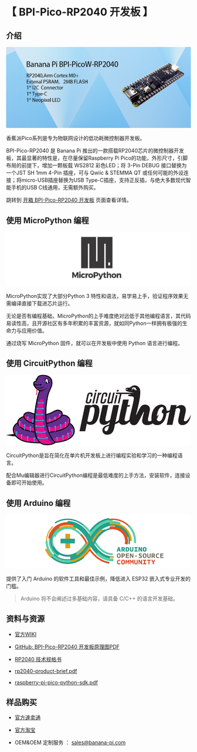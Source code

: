 # 【 BPI-Pico-RP2040 开发板 】

## 介绍

![](assets/images/BPI-Pico-RP2040_banner.png)

香蕉派Pico系列是专为物联网设计的低功耗微控制器开发板。

BPI-Pico-RP2040 是 Banana Pi 推出的一款搭载RP2040芯片的微控制器开发板，其最显著的特性是，在尽量保留Raspberry Pi Pico的功能，外形尺寸，引脚布局的前提下，增加一颗板载 WS2812 彩色LED；将 3-Pin DEBUG 接口替换为一个JST SH 1mm 4-Pin 插座，可与 Qwiic & STEMMA QT 或任何可能的外设连接；将micro-USB插座替换为USB Type-C插座，支持正反插，与绝大多数现代智能手机的USB C线通用，无需额外购买。

跳转到 [开箱 BPI-Pico-RP2040 开发板](Unboxing/Introduction.md) 页面查看详情。

## 使用 MicroPython 编程

![](assets/images/Mircopython.png)

MicroPython实现了大部分Python 3 特性和语法，易学易上手，验证程序效果无需编译直接下载进芯片运行。

无论是否有编程基础，MicroPython的上手难度绝对远低于其他编程语言，其代码易读性高，且开源社区有多年积累的丰富资源，就如同Python一样拥有极强的生命力与应用价值。

通过烧写 MicroPython 固件，就可以在开发板中使用 Python 语言进行编程。

## 使用 CircuitPython 编程

![](assets/images/CircuitPython_Repo_header_logo.jpg)

CircuitPython是旨在简化在单片机开发板上进行编程实验和学习的一种编程语言。

配合Mu编辑器进行CircuitPython编程是最低难度的上手方法，安装软件，连接设备即可开始使用。

## 使用 Arduino 编程

![](assets/images/Arduino_logo_1200x350.png)

提供了入门 Arduino 的软件工具和最佳示例，降低进入 ESP32 嵌入式专业开发的门槛。

>Arduino 将不会阐述过多基础内容，请具备 C/C++ 的语言开发基础。

## 资料与资源

- [官方WIKI]() 

- [GitHub: BPI-Pico-RP2040 开发板原理图PDF]() 

- [RP2040 技术规格书](https://datasheets.raspberrypi.com/rp2040/rp2040-datasheet.pdf)

- [rp2040-product-brief.pdf](https://datasheets.raspberrypi.com/rp2040/rp2040-product-brief.pdf)

- [raspberry-pi-pico-python-sdk.pdf](https://datasheets.raspberrypi.com/pico/raspberry-pi-pico-python-sdk.pdf)

## 样品购买

- [官方速卖通]()

- [官方淘宝]()

- OEM&OEM 定制服务 ： sales@banana-pi.com